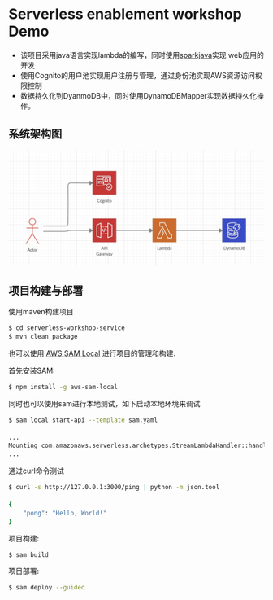 # Serverless enablement workshop Demo

* 该项目采用java语言实现lambda的编写，同时使用[sparkjava](http://sparkjava.com/)实现 web应用的开发
* 使用Cognito的用户池实现用户注册与管理，通过身份池实现AWS资源访问权限控制
* 数据持久化到DyanmoDB中，同时使用DynamoDBMapper实现数据持久化操作。 

## 系统架构图
![](/images/architecture.jpg)
## 项目构建与部署
使用maven构建项目
```bash
$ cd serverless-workshop-service
$ mvn clean package
```

也可以使用 [AWS SAM Local](https://github.com/awslabs/aws-sam-local) 进行项目的管理和构建.

首先安装SAM:

```bash
$ npm install -g aws-sam-local
```
同时也可以使用sam进行本地测试，如下启动本地环境来调试
```bash
$ sam local start-api --template sam.yaml

...
Mounting com.amazonaws.serverless.archetypes.StreamLambdaHandler::handleRequest (java8) at http://127.0.0.1:3000/{proxy+} [OPTIONS GET HEAD POST PUT DELETE PATCH]
...
```

通过curl命令测试

```bash
$ curl -s http://127.0.0.1:3000/ping | python -m json.tool

{
    "pong": "Hello, World!"
}
``` 

项目构建: 

```bash
$ sam build 
```

项目部署: 

```bash
$ sam deploy --guided
```
